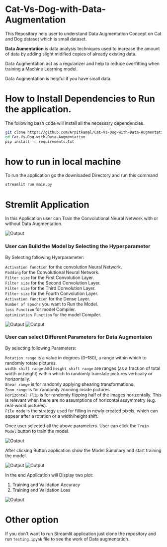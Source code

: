 # Cat-Vs-Dog-with-Data-Augmentation

This Repository help user to understand Data Augmentation Concept on Cat and Dog dataset which is small dataset. 

**Data Aumentation** is data analysis techniques used to increase the amount of data by adding slight midified copies of already existing data. 

Data Augmentation act as a regularizer and help to reduce overfitting when training a Machine Learning model.

Data Augmentation is helpful if you have small data.

# How to Install Dependencies to Run the application.

The following bash code will install all the necessary dependencies.

```bash
git clone https://github.com/Arpitkamal/Cat-Vs-Dog-with-Data-Augmentation.git
cd Cat-Vs-Dog-with-Data-Augmentation
pip install -r requirements.txt
```

# how to run in local machine 

To run the application go the downloaded Directory and run this command

```bash
streamlit run main.py
```

# Stremlit Application

In this Application user can Train the Convolutional Neural Network with or without Data Augmentation.

![Output](screenshots/1.JPG)

### User can Build the Model by Selecting the Hyperparameter

By Selecting following Hyerparameter:

`Activation function` for the convolution Neural Network.<br />
`Padding` for the Convolutional Neural Network.<br />
`Filter size` for the First Convolution Layer.<br />
`Filter size` for the Second Convolution Layer.<br />
`Filter size` for the Third Convolution Layer.<br />
`Filter size` for the Fourth Convolution Layer.<br />
`Activation function` for the Dense Layer.<br />
`Number of Epochs` you want to Run the Model.<br />
`loss Function` for model Compiler.<br />
`optimization Function` for the model Compiler.<br />

![Output](screenshots/2.JPG)
![Output](screenshots/3.JPG)

### User can select Different Parameters for Data Augmentaion 

By selecting following Parameters:

`Rotation range` is a value in degrees (0–180), a range within which to randomly rotate pictures.<br />
`width shift range` and `height shift range` are ranges (as a fraction of total width or height) within which to randomly translate pictures vertically or horizontally.<br />
`Shear range` is for randomly applying shearing transformations.<br />
`Zoom range` is for randomly zooming inside pictures.<br />
`Horizontel Flip` is for randomly flipping half of the images horizontally. This is relevant when there are no assumptions of horizontal assymmetry (e.g. real-world pictures).<br />
`File mode` is the strategy used for filling in newly created pixels, which can appear after a rotation or a width/height shift.<br />

Once user selected all the above parameters. 
User can click the `Train Model` button to train the model.

![Output](screenshots/4.JPG)

After clicking Button application show the Model Summary and start training the model.

![Output](screenshots/5.JPG)
![Output](screenshots/6.JPG)

In the end Application will Display two plot:  

1. Training and Validation Accuracy
2. Training and Validation Loss

![Output](screenshots/7.JPG)


# Other option

If you don't want to run Streamlit application just clone the repository and run `testing.ipynb` file to see the work of Data augmentation. 


